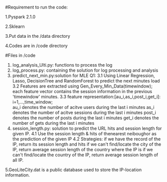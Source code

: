 #Requirement to run the code:

1.Pyspark 2.1.0

2.Sklearn

3.Put data in the /data directory

4.Codes are in /code directory




#Files in /code 
1. log_analysis_Ulti.py: functions to process the log
2. log_process.py: containing the solution for log processing and analysis
3. predict_next_min.py:solution for MLE Q1:
	3.1 Using Linear Regression, Lasso, DecisionTree and RandomForest to predict the next minutes load
	3.2 Features are extracted using Gen_Every_Min_Data(timewindow); each feature vector contains the session information in the previous 'timewindow' minutes.
	3.3 feature representation:[au_i,as_i,post_i,get_i]: i=1,...,time_window;			
		au_i denotes the number of acitve users during the last i minutes
		as_i denotes the number of acitve sessions during the last i minutes
		post_i denotes the number of posts during the last i minutes
		get_i denotes the number of gets during the last i minutes
4. session_length.py: solution to predict the URL hits and session length for given IP.
	4.1 Use the session length & hits of thenearest neiboughor as the prediction of the given IP
	4.2 Strategies:
		if we have the record of the IP, return its session length and hits
		if we can't find/locate the city of the IP, return average session length of the country where the IP is
		if we can't find/locate the country of the IP, return average session length of all IP.

5.GeoLiteCity.dat is a public database used to store the IP-location information. 



